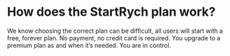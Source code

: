 # How does the StartRych plan work?

We know choosing the correct plan can be difficult, all users will start with a free, forever plan. No payment, no credit card is required. You upgrade to a premium plan as and when it’s needed. You are in control.